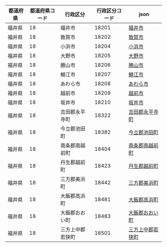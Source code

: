|  都道府県  | 都道府県コード | 行政区分 | 行政区分コード | json |
|-----------|--------------|--------- |--------------|------|
| 福井県 | 18 | 福井市 | 18201 | [福井市](/geojson/18/18201.json) |
| 福井県 | 18 | 敦賀市 | 18202 | [敦賀市](/geojson/18/18202.json) |
| 福井県 | 18 | 小浜市 | 18204 | [小浜市](/geojson/18/18204.json) |
| 福井県 | 18 | 大野市 | 18205 | [大野市](/geojson/18/18205.json) |
| 福井県 | 18 | 勝山市 | 18206 | [勝山市](/geojson/18/18206.json) |
| 福井県 | 18 | 鯖江市 | 18207 | [鯖江市](/geojson/18/18207.json) |
| 福井県 | 18 | あわら市 | 18208 | [あわら市](/geojson/18/18208.json) |
| 福井県 | 18 | 越前市 | 18209 | [越前市](/geojson/18/18209.json) |
| 福井県 | 18 | 坂井市 | 18210 | [坂井市](/geojson/18/18210.json) |
| 福井県 | 18 | 吉田郡永平寺町 | 18322 | [吉田郡永平寺町](/geojson/18/18322.json) |
| 福井県 | 18 | 今立郡池田町 | 18382 | [今立郡池田町](/geojson/18/18382.json) |
| 福井県 | 18 | 南条郡南越前町 | 18404 | [南条郡南越前町](/geojson/18/18404.json) |
| 福井県 | 18 | 丹生郡越前町 | 18423 | [丹生郡越前町](/geojson/18/18423.json) |
| 福井県 | 18 | 三方郡美浜町 | 18442 | [三方郡美浜町](/geojson/18/18442.json) |
| 福井県 | 18 | 大飯郡高浜町 | 18481 | [大飯郡高浜町](/geojson/18/18481.json) |
| 福井県 | 18 | 大飯郡おおい町 | 18483 | [大飯郡おおい町](/geojson/18/18483.json) |
| 福井県 | 18 | 三方上中郡若狭町 | 18501 | [三方上中郡若狭町](/geojson/18/18501.json) |
